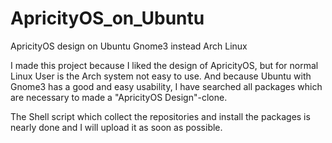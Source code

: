 # ApricityOS_on_Ubuntu
ApricityOS design on Ubuntu Gnome3 instead Arch Linux

I made this project because I liked the design of ApricityOS, but for normal Linux User is the Arch system not easy to use. And because Ubuntu with Gnome3 has a good and easy usability, I have searched all packages which are necessary to made a "ApricityOS Design"-clone.

The Shell script which collect the repositories and install the packages is nearly done and I will upload it as soon as possible.
